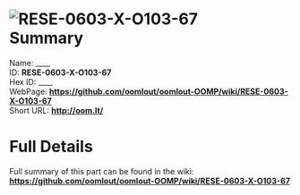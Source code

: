 
![RESE-0603-X-O103-67](https://github.com/oomlout/oomlout-OOMP/blob/master/parts/RESE-0603-X-O103-67/RESE-0603-X-O103-67_420.jpg)   
Summary
=================
  
Name: ____    
ID: __RESE-0603-X-O103-67__   
Hex ID: ____   
WebPage: __https://github.com/oomlout/oomlout-OOMP/wiki/RESE-0603-X-O103-67__   
Short URL: __http://oom.lt/__   

Full Details
==========================
Full summary of this part can be found in the wiki:   
__https://github.com/oomlout/oomlout-OOMP/wiki/RESE-0603-X-O103-67__    

